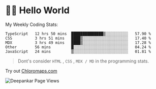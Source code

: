 # 👋🏽 Hello World 

<!--![Deepankar's github stats](https://github-readme-stats.vercel.app/api?username=Deep-Codes&count_private=true&show_icons=true&theme=radical)-->
My Weekly Coding Stats:

<!--START_SECTION:waka-->
```text
TypeScript   12 hrs 50 mins  ██████████████▒░░░░░░░░░░   57.90 % 
CSS          3 hrs 51 mins   ████▒░░░░░░░░░░░░░░░░░░░░   17.40 % 
MDX          3 hrs 49 mins   ████▒░░░░░░░░░░░░░░░░░░░░   17.28 % 
Other        56 mins         █░░░░░░░░░░░░░░░░░░░░░░░░   04.24 % 
JavaScript   24 mins         ▒░░░░░░░░░░░░░░░░░░░░░░░░   01.81 % 
```
<!--END_SECTION:waka-->

> Dont's consider `HTML` , `CSS` , `MDX / MD` in the programming stats.

Try out [Chloromaps.com](https://www.chloromaps.com/)

<p align="left"> <img src="https://komarev.com/ghpvc/?username=Deep-Codes&label=Views&color=blue&style=plastic" alt="Deepankar Page Views" /> </p>
